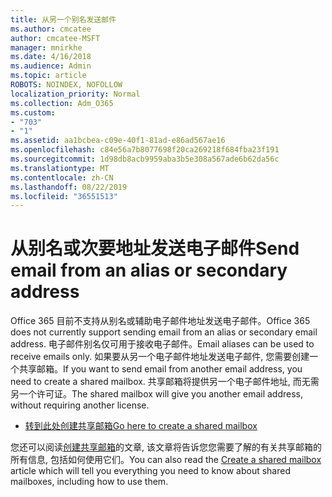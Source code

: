 ```yaml
---
title: 从另一个别名发送邮件
ms.author: cmcatee
author: cmcatee-MSFT
manager: mnirkhe
ms.date: 4/16/2018
ms.audience: Admin
ms.topic: article
ROBOTS: NOINDEX, NOFOLLOW
localization_priority: Normal
ms.collection: Adm_O365
ms.custom:
- "703"
- "1"
ms.assetid: aa1bcbea-c09e-40f1-81ad-e86ad567ae16
ms.openlocfilehash: c84e56a7b8077698f20ca269218f684fba23f191
ms.sourcegitcommit: 1d98db8acb9959aba3b5e308a567ade6b62da56c
ms.translationtype: MT
ms.contentlocale: zh-CN
ms.lasthandoff: 08/22/2019
ms.locfileid: "36551513"
---
```

# <a name="send-email-from-an-alias-or-secondary-address"></a><span data-ttu-id="f8925-102">从别名或次要地址发送电子邮件</span><span class="sxs-lookup"><span data-stu-id="f8925-102">Send email from an alias or secondary address</span></span>

<span data-ttu-id="f8925-103">Office 365 目前不支持从别名或辅助电子邮件地址发送电子邮件。</span><span class="sxs-lookup"><span data-stu-id="f8925-103">Office 365 does not currently support sending email from an alias or secondary email address.</span></span> <span data-ttu-id="f8925-104">电子邮件别名仅可用于接收电子邮件。</span><span class="sxs-lookup"><span data-stu-id="f8925-104">Email aliases can be used to receive emails only.</span></span> <span data-ttu-id="f8925-105">如果要从另一个电子邮件地址发送电子邮件, 您需要创建一个共享邮箱。</span><span class="sxs-lookup"><span data-stu-id="f8925-105">If you want to send email from another email address, you need to create a shared mailbox.</span></span> <span data-ttu-id="f8925-106">共享邮箱将提供另一个电子邮件地址, 而无需另一个许可证。</span><span class="sxs-lookup"><span data-stu-id="f8925-106">The shared mailbox will give you another email address, without requiring another license.</span></span>
  
- [<span data-ttu-id="f8925-107">转到此处创建共享邮箱</span><span class="sxs-lookup"><span data-stu-id="f8925-107">Go here to create a shared mailbox</span></span>](https://portal.office.com/AdminPortal/Home#/AssistedGuide/addemailoptions)

<span data-ttu-id="f8925-108">您还可以阅读[创建共享邮箱](https://docs.microsoft.com/office365/admin/email/create-a-shared-mailbox)的文章, 该文章将告诉您您需要了解的有关共享邮箱的所有信息, 包括如何使用它们。</span><span class="sxs-lookup"><span data-stu-id="f8925-108">You can also read the [Create a shared mailbox](https://docs.microsoft.com/office365/admin/email/create-a-shared-mailbox) article which will tell you everything you need to know about shared mailboxes, including how to use them.</span></span>
